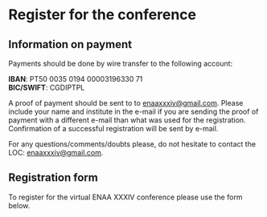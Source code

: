 # Register for the conference

## Information on payment

<!-- The registration fee for this conference is 10€.  -->

Payments should be done by wire transfer to the following account:

**IBAN**: PT50 0035 0194 00003196330 71 <br>
**BIC/SWIFT**: CGDIPTPL

A proof of payment should be sent to to [enaaxxxiv@gmail.com](mailto:enaaxxxiv@gmail.com). Please include your name and institute in the e-mail if you are sending the proof of payment with a different e-mail than what was used for the registration. Confirmation of a successful registration will be sent by e-mail.

For any questions/comments/doubts please, do not hesitate to contact the LOC: [enaaxxxiv@gmail.com](mailto:enaaxxxiv@gmail.com).

## Registration form

To register for the virtual ENAA XXXIV conference please use the form below.

<!-- <iframe src="https://docs.google.com/forms/d/e/1FAIpQLSd-cy_SoJ8kA2pAlqOm2WV3P7CbXE-bONxLmA2FlzOWZJ8SMw/viewform?embedded=true" width="90%" height="1910" frameborder="0" marginheight="0" marginwidth="0">Loading…</iframe> -->
